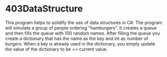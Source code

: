 # 403DataStructure
This program helps to solidify the use of data structures in C#. The program will simulate a group of people ordering "hamburgers". It creates a queue and then fills the queue with 100 random names. After filling the queue you create a dictionary that has the name as the key and int as number of burgers. When a key is already used in the dictionary, you simply update the value of the dictionary to be =+ current value.
